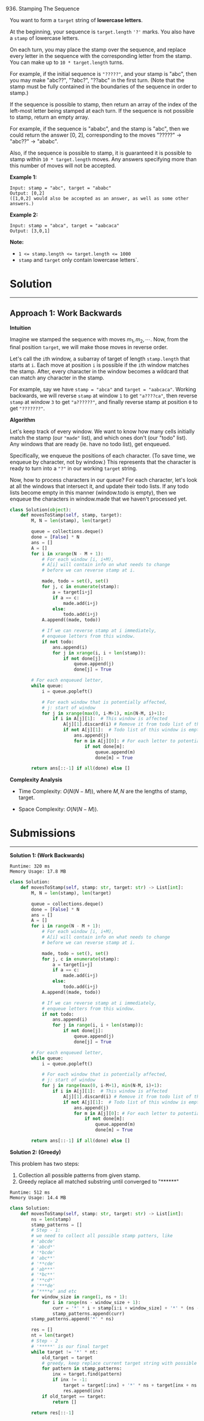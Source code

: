 936. Stamping The Sequence

You want to form a `target` string of **lowercase letters**.

At the beginning, your sequence is `target.length` `'?'` marks.  You also have a `stamp` of lowercase letters.

On each turn, you may place the stamp over the sequence, and replace every letter in the sequence with the corresponding letter from the stamp.  You can make up to `10 * target.length` turns.

For example, if the initial sequence is `"?????"`, and your stamp is "abc",  then you may make "abc??", "?abc?", "??abc" in the first turn.  (Note that the stamp must be fully contained in the boundaries of the sequence in order to stamp.)

If the sequence is possible to stamp, then return an array of the index of the left-most letter being stamped at each turn.  If the sequence is not possible to stamp, return an empty array.

For example, if the sequence is "ababc", and the stamp is "abc", then we could return the answer [0, 2], corresponding to the moves "?????" -> "abc??" -> "ababc".

Also, if the sequence is possible to stamp, it is guaranteed it is possible to stamp within `10 * target.length` moves.  Any answers specifying more than this number of moves will not be accepted.

 

**Example 1:**
```
Input: stamp = "abc", target = "ababc"
Output: [0,2]
([1,0,2] would also be accepted as an answer, as well as some other answers.)
```

**Example 2:**
```
Input: stamp = "abca", target = "aabcaca"
Output: [3,0,1]
```

**Note:**

* `1 <= stamp.length <= target.length <= 1000`
* `stamp` and `target` only contain lowercase letters`.

# Solution
---
## Approach 1: Work Backwards
**Intuition**

Imagine we stamped the sequence with moves $m_1, m_2, \cdots$. Now, from the final position `target`, we will make those moves in reverse order.

Let's call the `i`th window, a subarray of target of length `stamp.length` that starts at `i`. Each move at position `i` is possible if the `i`th window matches the stamp. After, every character in the window becomes a wildcard that can match any character in the stamp.

For example, say we have `stamp = "abca"` and `target = "aabcaca"`. Working backwards, we will reverse `stamp` at window `1` to get `"a????ca"`, then reverse `stamp` at window `3` to get `"a??????"`, and finally reverse stamp at position `0` to get `"???????"`.

**Algorithm**

Let's keep track of every window. We want to know how many cells initially match the stamp (our `"made"` list), and which ones don't (our "todo" list). Any windows that are ready (ie. have no todo list), get enqueued.

Specifically, we enqueue the positions of each character. (To save time, we enqueue by character, not by window.) This represents that the character is ready to turn into a `"?"` in our working `target` string.

Now, how to process characters in our queue? For each character, let's look at all the windows that intersect it, and update their todo lists. If any todo lists become empty in this manner (window.todo is empty), then we enqueue the characters in window.made that we haven't processed yet.

```python
class Solution(object):
    def movesToStamp(self, stamp, target):
        M, N = len(stamp), len(target)

        queue = collections.deque()
        done = [False] * N
        ans = []
        A = []
        for i in xrange(N - M + 1):
            # For each window [i, i+M),
            # A[i] will contain info on what needs to change
            # before we can reverse stamp at i.

            made, todo = set(), set()
            for j, c in enumerate(stamp):
                a = target[i+j]
                if a == c:
                    made.add(i+j)
                else:
                    todo.add(i+j)
            A.append((made, todo))

            # If we can reverse stamp at i immediately,
            # enqueue letters from this window.
            if not todo:
                ans.append(i)
                for j in xrange(i, i + len(stamp)):
                    if not done[j]:
                        queue.append(j)
                        done[j] = True

        # For each enqueued letter,
        while queue:
            i = queue.popleft()

            # For each window that is potentially affected,
            # j: start of window
            for j in xrange(max(0, i-M+1), min(N-M, i)+1):
                if i in A[j][1]:  # This window is affected
                    A[j][1].discard(i) # Remove it from todo list of this window
                    if not A[j][1]:  # Todo list of this window is empty
                        ans.append(j)
                        for m in A[j][0]: # For each letter to potentially enqueue,
                            if not done[m]:
                                queue.append(m)
                                done[m] = True

        return ans[::-1] if all(done) else []
```

**Complexity Analysis**

* Time Complexity: $O(N(N-M))$, where $M, N$ are the lengths of stamp, target.

* Space Complexity: $O(N(N-M))$.

# Submissions
---
**Solution 1: (Work Backwards)**
```
Runtime: 320 ms
Memory Usage: 17.8 MB
```
```python
class Solution:
    def movesToStamp(self, stamp: str, target: str) -> List[int]:
        M, N = len(stamp), len(target)

        queue = collections.deque()
        done = [False] * N
        ans = []
        A = []
        for i in range(N - M + 1):
            # For each window [i, i+M),
            # A[i] will contain info on what needs to change
            # before we can reverse stamp at i.

            made, todo = set(), set()
            for j, c in enumerate(stamp):
                a = target[i+j]
                if a == c:
                    made.add(i+j)
                else:
                    todo.add(i+j)
            A.append((made, todo))

            # If we can reverse stamp at i immediately,
            # enqueue letters from this window.
            if not todo:
                ans.append(i)
                for j in range(i, i + len(stamp)):
                    if not done[j]:
                        queue.append(j)
                        done[j] = True

        # For each enqueued letter,
        while queue:
            i = queue.popleft()

            # For each window that is potentially affected,
            # j: start of window
            for j in range(max(0, i-M+1), min(N-M, i)+1):
                if i in A[j][1]:  # This window is affected
                    A[j][1].discard(i) # Remove it from todo list of this window
                    if not A[j][1]:  # Todo list of this window is empty
                        ans.append(j)
                        for m in A[j][0]: # For each letter to potentially enqueue,
                            if not done[m]:
                                queue.append(m)
                                done[m] = True

        return ans[::-1] if all(done) else []
```

**Solution 2: (Greedy)**

This problem has two steps:

1. Collection all possible patterns from given stamp.
1. Greedy replace all matched substring until converged to "\*\*\*\*\*\*"

```
Runtime: 512 ms
Memory Usage: 14.4 MB
```
```python
class Solution:
    def movesToStamp(self, stamp: str, target: str) -> List[int]:
        ns = len(stamp)        
        stamp_patterns = []
        # Step - 1:
        # we need to collect all possible stamp patters, like
        # 'abcde'
        # 'abcd*'
        # '*bcde'
        # 'abc**'
        # '**cde'
        # 'ab***'
        # '*bc**'
        # '**cd*'
        # '***de'
        # ‘****e’ and etc
        for window_size in range(1, ns + 1):
            for i in range(ns - window_size + 1):
                curr = '*' * i + stamp[i:i + window_size] + '*' * (ns - window_size - i)
                stamp_patterns.append(curr)
        stamp_patterns.append('*' * ns)

        res = []
        nt = len(target)
		# Step - 2
        # '*****' is our final target
        while target != '*' * nt:
            old_target = target
            # greedy, keep replace current target string with possible patter
            for pattern in stamp_patterns:
                inx = target.find(pattern)
                if inx != -1:
                    target = target[:inx] + '*' * ns + target[inx + ns:]
                    res.append(inx)
            if old_target == target:
                return []
        
        return res[::-1]
```